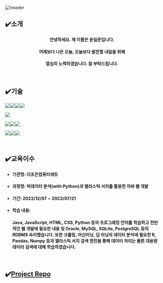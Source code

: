 ![header](https://capsule-render.vercel.app/api?type=waving&color=auto&height=300&section=header&text=Welcome&fontSize=90&animation=fadeIn&fontAlignY=38&desc=ILJUN's%20GitHub%20Profile&descAlignY=51&descAlign=62)

## ✔️소개
#### <p align="center">안녕하세요. 제 이름은 윤일준입니다.</p>
#### <p align="center">어제보다 나은 오늘, 오늘보다 발전할 내일을 위해</p> 
#### <p align="center">열심히 노력하겠습니다. 잘 부탁드립니다.</p>

<br/>

## ✔️기술
<img src="https://img.shields.io/badge/Css-1572B6?style=for-the-badge&logo=Css&logoColor=white"><img src="https://img.shields.io/badge/HTML5-E34F26?style=for-the-badge&logo=HTML5&logoColor=purple"><img src="https://img.shields.io/badge/JavaScript-F7DF1E?style=for-the-badge&logo=JavaScript&logoColor=black"><img src="https://img.shields.io/badge/React-61DAFB?style=for-the-badge&logo=React&logoColor=white">

<img src="https://img.shields.io/badge/Python-3776AB?style=for-the-badge&logo=Python&logoColor=black">

<img src="https://img.shields.io/badge/Spring-6DB33F?style=for-the-badge&logo=Spring&logoColor=green"><img src="https://img.shields.io/badge/Spring Boot-6DB33F?style=for-the-badge&logo=Spring Boot&logoColor=green"><img src="https://img.shields.io/badge/Node.js-339933?style=for-the-badge&logo=Node.js&logoColor=black">

<img src="https://img.shields.io/badge/MySQL-4479A1?style=for-the-badge&logo=MySQL&logoColor=green"><img src="https://img.shields.io/badge/SQLite-003B57?style=for-the-badge&logo=SQLite&logoColor=green"><img src="https://img.shields.io/badge/Oracle-F80000?style=for-the-badge&logo=Oracle&logoColor=green">

<br/>

## ✔️교육이수
- #### 기관명: 더조은컴퓨터에듀
- #### 과정명: 빅데이터 분석(with Python)과 엘라스틱 서치를 활용한 자바 웹 개발
- #### 기간: 2022/12/07 ~ 2023/07/21
- #### 학습 내용: 
  #### Java, JavaScript, HTML, CSS, Python 등의 프로그래밍 언어를 학습하고 전반적인 웹 개발에 필요한 내용 및 Oracle, MySQL, SQLite, PostgreSQL 등의 RDBMS 숙지했습니다. 또한 크롤링, 머신러닝, 딥 러닝의 데이터 분석에 필요한 R, Pandas, Numpy 등과 엘라스틱 서치 검색 엔진을 통해 데이터 처리는 물론 대용량 데이터 검색에 대해 학습하였습니다.

<br/>

## ✔️[Project Repo](https://github.com/yunijcoding/webproject)

<br/>

